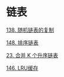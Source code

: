 # 链表

[138. 随机链表的复制](<138. 随机链表的复制/138. 随机链表的复制.md> "138. 随机链表的复制")

[148. 排序链表](<148. 排序链表/148. 排序链表.md> "148. 排序链表")

[23. 合并 K 个升序链表](<23. 合并 K 个升序链表/23. 合并 K 个升序链表.md> "23. 合并 K 个升序链表")

[146. LRU缓存](<146. LRU缓存/146. LRU缓存.md> "146. LRU缓存")
